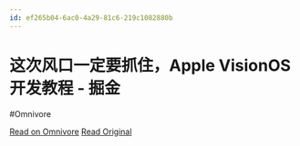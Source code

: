 ```yaml
---
id: ef265b04-6ac0-4a29-81c6-219c1082880b
---
```


# 这次风口一定要抓住，Apple VisionOS 开发教程 - 掘金
#Omnivore

[Read on Omnivore](https://omnivore.app/me/apple-vision-os-18ed003e7af)
[Read Original](https://juejin.cn/post/7241461849355337788)

